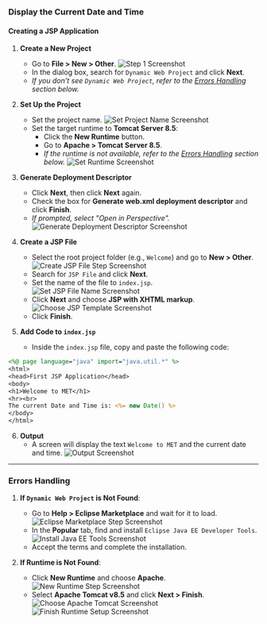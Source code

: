 ### Display the Current Date and Time

#### Creating a JSP Application

1. **Create a New Project**
   - Go to **File > New > Other**.
   ![Step 1 Screenshot](https://github.com/user-attachments/assets/e4f65c4e-c133-49d7-b59a-f019d9e6ea4c)
   - In the dialog box, search for `Dynamic Web Project` and click **Next**.
   - *If you don’t see `Dynamic Web Project`, refer to the [Errors Handling](#errors-handling) section below.*

2. **Set Up the Project**
   - Set the project name.
   ![Set Project Name Screenshot](https://github.com/user-attachments/assets/208953e2-5f08-4b9d-8a4a-0db421307dc3)
   - Set the target runtime to **Tomcat Server 8.5**:
     - Click the **New Runtime** button.
     - Go to **Apache > Tomcat Server 8.5**.
     - *If the runtime is not available, refer to the [Errors Handling](#errors-handling) section below.*
   ![Set Runtime Screenshot](https://github.com/user-attachments/assets/65569771-d5d0-46dd-a7c9-722364d17963)

3. **Generate Deployment Descriptor**
   - Click **Next**, then click **Next** again.
   - Check the box for **Generate web.xml deployment descriptor** and click **Finish**.
   - *If prompted, select "Open in Perspective".*
   ![Generate Deployment Descriptor Screenshot](https://github.com/user-attachments/assets/e47489f5-4c92-4c9b-9dad-58061e1ffc32)

4. **Create a JSP File**
   - Select the root project folder (e.g., `Welcome`) and go to **New > Other**.
   ![Create JSP File Step Screenshot](https://github.com/user-attachments/assets/f566b921-7ca6-4a53-921e-2eb548c9b195)
   - Search for `JSP File` and click **Next**.
   - Set the name of the file to `index.jsp`.
   ![Set JSP File Name Screenshot](https://github.com/user-attachments/assets/29870a5d-4ad6-4e51-be1a-261365fa0d87)
   - Click **Next** and choose **JSP with XHTML markup**.
   ![Choose JSP Template Screenshot](https://github.com/user-attachments/assets/2f02b26c-9764-4f34-b003-042cd9f9a4f7)
   - Click **Finish**.

5. **Add Code to `index.jsp`**
   - Inside the `index.jsp` file, copy and paste the following code:

```jsp
<%@ page language="java" import="java.util.*" %>
<html>
<head>First JSP Application</head>
<body>
<h1>Welcome to MET</h1>
<hr><br>
The current Date and Time is: <%= new Date() %>
</body>
</html>
```

6. **Output**
   - A screen will display the text `Welcome to MET` and the current date and time.
   ![Output Screenshot](https://github.com/user-attachments/assets/32716a84-b58a-4a08-8c1c-de86027df70d)

---

### Errors Handling

1. **If `Dynamic Web Project` is Not Found**:
   - Go to **Help > Eclipse Marketplace** and wait for it to load.
   ![Eclipse Marketplace Step Screenshot](https://github.com/user-attachments/assets/2d5788ec-f9b5-4724-86fe-0cc5da47810b)
   - In the **Popular** tab, find and install `Eclipse Java EE Developer Tools`.
   ![Install Java EE Tools Screenshot](https://github.com/user-attachments/assets/e8699d85-63f5-4d69-a214-9d63c690bb67)
   - Accept the terms and complete the installation.

2. **If Runtime is Not Found**:
   - Click **New Runtime** and choose **Apache**.
   ![New Runtime Step Screenshot](https://github.com/user-attachments/assets/24e3b469-70a1-4892-bca1-ef7504ff37d0)
   - Select **Apache Tomcat v8.5** and click **Next > Finish**.
   ![Choose Apache Tomcat Screenshot](https://github.com/user-attachments/assets/c0fd7df0-2c4e-46f0-9765-1bdba8890edd)
   ![Finish Runtime Setup Screenshot](https://github.com/user-attachments/assets/d0b992e7-49b2-463d-959b-48a6bda68dc0)
